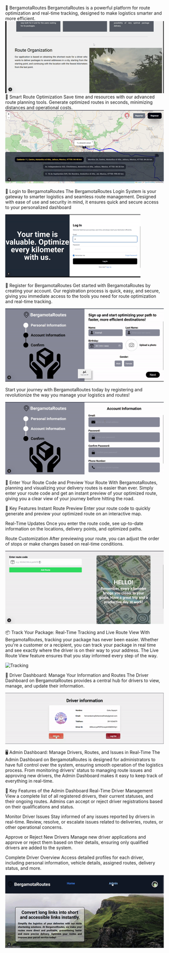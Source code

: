 🚚 BergamotaRoutes
BergamotaRoutes is a powerful platform for route optimization and real-time tracking, designed to make logistics smarter and more efficient.
![HomePage](github/HomeBergamotaRoutes.gif)
🚀 Smart Route Optimization
Save time and resources with our advanced route planning tools. Generate optimized routes in seconds, minimizing distances and operational costs.
![Map](github/MapVideo.gif)

🔐 Login to BergamotaRoutes
The BergamotaRoutes Login System is your gateway to smarter logistics and seamless route management. Designed with ease of use and security in mind, it ensures quick and secure access to your personalized dashboard

![Login](github/LoginBergamotaRoutes.gif)

📝 Register for BergamotaRoutes
Get started with BergamotaRoutes by creating your account. Our registration process is quick, easy, and secure, giving you immediate access to the tools you need for route optimization and real-time tracking.

![Register](github/Register1.gif)

Start your journey with BergamotaRoutes today by registering and revolutionize the way you manage your logistics and routes!

![Register2](github/Register2.gif)

🔑 Enter Your Route Code and Preview Your Route
With BergamotaRoutes, planning and visualizing your delivery routes is easier than ever. Simply enter your route code and get an instant preview of your optimized route, giving you a clear view of your journey before hitting the road.

🌟 Key Features
Instant Route Preview
Enter your route code to quickly generate and preview your optimized route on an interactive map.

Real-Time Updates
Once you enter the route code, see up-to-date information on the locations, delivery points, and optimized paths.

Route Customization
After previewing your route, you can adjust the order of stops or make changes based on real-time conditions.

![Tracking](github/tracking.gif)

📦 Track Your Package: Real-Time Tracking and Live Route View
With BergamotaRoutes, tracking your package has never been easier. Whether you're a customer or a recipient, you can track your package in real time and see exactly where the driver is on their way to your address. The Live Route View feature ensures that you stay informed every step of the way.

![Tracking](github/trackingUser.gif)

🚗 Driver Dashboard: Manage Your Information and Routes
The Driver Dashboard on BergamotaRoutes provides a central hub for drivers to view, manage, and update their information.

![DriverProfile](github/userProfile.gif)

🖥️ Admin Dashboard: Manage Drivers, Routes, and Issues in Real-Time
The Admin Dashboard on BergamotaRoutes is designed for administrators to have full control over the system, ensuring smooth operation of the logistics process. From monitoring drivers' status to managing route issues and approving new drivers, the Admin Dashboard makes it easy to keep track of everything in real-time.

🌟 Key Features of the Admin Dashboard
Real-Time Driver Management
View a complete list of all registered drivers, their current statuses, and their ongoing routes. Admins can accept or reject driver registrations based on their qualifications and status.

Monitor Driver Issues
Stay informed of any issues reported by drivers in real-time. Review, resolve, or escalate issues related to deliveries, routes, or other operational concerns.

Approve or Reject New Drivers
Manage new driver applications and approve or reject them based on their details, ensuring only qualified drivers are added to the system.

Complete Driver Overview
Access detailed profiles for each driver, including personal information, vehicle details, assigned routes, delivery status, and more.

![AdminDashboard](github/videoAdminProfile.gif)


